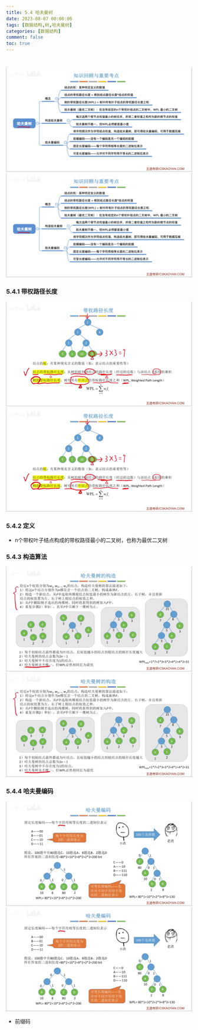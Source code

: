 ```yaml
---
title: 5.4 哈夫曼树
date: 2023-08-07 00:00:00
tags: [数据结构,树,哈夫曼树]
categories: [数据结构]
comment: false
toc: true
---
```

#
<!--more-->


![](../../../../themes/yilia/source/img/datastruct/5_tree/hafmantree/1.png)
![数据结构](/img/datastruct/5_tree/hafmantree/1.png)
<!--more-->

### 5.4.1 带权路径长度
![](../../../../themes/yilia/source/img/datastruct/5_tree/hafmantree/2.png)
![数据结构](/img/datastruct/5_tree/hafmantree/2.png)

### 5.4.2 定义
- n个带权叶子结点构成的带权路径最小的二叉树，也称为最优二叉树

### 5.4.3 构造算法
![](../../../../themes/yilia/source/img/datastruct/5_tree/hafmantree/3.png)
![数据结构](/img/datastruct/5_tree/hafmantree/3.png)

### 5.4.4 哈夫曼编码
![](../../../../themes/yilia/source/img/datastruct/5_tree/hafmantree/4.png)
![数据结构](/img/datastruct/5_tree/hafmantree/4.png)

- 前缀码